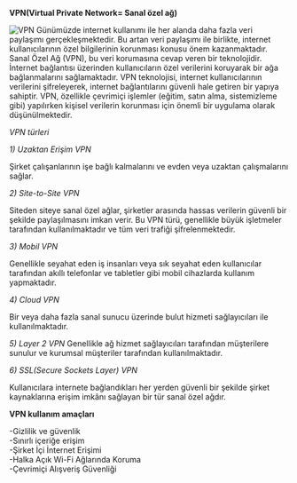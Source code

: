 **VPN(Virtual Private Network= Sanal özel ağ)**

![VPN](https://github.com/user-attachments/assets/a3a88a72-b6c0-42da-b11d-41c88cd3dadc)
Günümüzde internet kullanımı ile  her alanda daha fazla veri paylaşımı gerçekleşmektedir. Bu artan veri paylaşımı ile birlikte, internet kullanıcılarının özel bilgilerinin korunması konusu  önem kazanmaktadır. 
Sanal Özel Ağ (VPN), bu veri korumasına cevap veren bir teknolojidir. İnternet bağlantısı üzerinden kullanıcıların özel verilerini koruyarak bir ağa bağlanmalarını sağlamaktadır. 
VPN teknolojisi, internet kullanıcılarının verilerini şifreleyerek, internet bağlantılarını güvenli hale getiren bir yapıya sahiptir.
VPN, özellikle çevrimiçi işlemler (eğitim, satın alma, sistemizleme gibi) yapılırken kişisel verilerin korunması için önemli bir uygulama olarak düşünülmektedir. 

*VPN türleri*

*1) Uzaktan Erişim VPN*

Şirket çalışanlarının işe bağlı kalmalarını ve evden veya uzaktan çalışmalarını sağlar.

*2) Site-to-Site VPN*

Siteden siteye sanal özel ağlar, şirketler arasında hassas verilerin güvenli bir şekilde paylaşılmasını imkan verir. Bu VPN türü, genellikle büyük işletmeler tarafından kullanılmaktadır ve tüm veri trafiği şifrelenmektedir.

*3) Mobil VPN*

Genellikle seyahat eden iş insanları veya sık seyahat eden kullanıcılar tarafından akıllı telefonlar ve tabletler gibi mobil cihazlarda kullanım yapmaktadır.

*4) Cloud VPN*

Bir veya daha fazla sanal sunucu üzerinde bulut hizmeti sağlayıcıları ile kullanılmaktadır.

*5) Layer 2 VPN*
Genellikle ağ hizmet sağlayıcıları tarafından müşterilere sunulur ve kurumsal müşteriler tarafından kullanılmaktadır.

*6) SSL(Secure Sockets Layer) VPN*

Kullanıcılara internete bağlandıkları her yerden güvenli bir şekilde şirket kaynaklarına erişim imkânı sağlayan bir tür sanal özel ağdır.

**VPN kullanım amaçları**

-Gizlilik ve güvenlik <br/>
-Sınırlı içeriğe erişim <br/>
-Şirket İçi İnternet Erişimi  <br/>
-Halka Açık Wi-Fi Ağlarında Koruma    <br/>
-Çevrimiçi Alışveriş Güvenliği   <br/>
